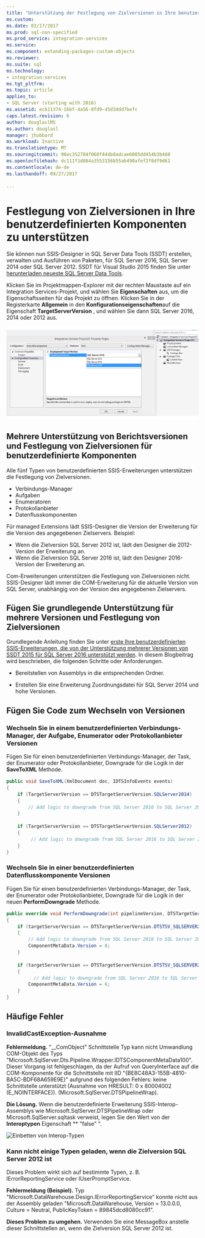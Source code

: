 ```yaml
---
title: "Unterstützung der Festlegung von Zielversionen in Ihre benutzerdefinierten Komponenten | Microsoft Docs"
ms.custom: 
ms.date: 03/17/2017
ms.prod: sql-non-specified
ms.prod_service: integration-services
ms.service: 
ms.component: extending-packages-custom-objects
ms.reviewer: 
ms.suite: sql
ms.technology:
- integration-services
ms.tgt_pltfrm: 
ms.topic: article
applies_to:
- SQL Server (starting with 2016)
ms.assetid: ec611374-16bf-4a56-8fd9-45d3ddd7befc
caps.latest.revision: 6
author: douglaslMS
ms.author: douglasl
manager: jhubbard
ms.workload: Inactive
ms.translationtype: MT
ms.sourcegitcommit: 96ec352784f060f444b8adcae6005dd454b3b460
ms.openlocfilehash: dc111f1d884a3553156b55ab490afef2f8df9d61
ms.contentlocale: de-de
ms.lasthandoff: 09/27/2017

---
```

# <a name="support-multi-targeting-in-your-custom-components"></a>Festlegung von Zielversionen in Ihre benutzerdefinierten Komponenten zu unterstützen
 Sie können nun SSIS-Designer in SQL Server Data Tools (SSDT) erstellen, verwalten und Ausführen von Paketen, für SQL Server 2016, SQL Server 2014 oder SQL Server 2012. SSDT für Visual Studio 2015 finden Sie unter [herunterladen neueste SQL Server Data Tools](../../ssdt/download-sql-server-data-tools-ssdt.md). 

 Klicken Sie im Projektmappen-Explorer mit der rechten Maustaste auf ein Integration Services-Projekt, und wählen Sie **Eigenschaften** aus, um die Eigenschaftsseiten für das Projekt zu öffnen. Klicken Sie in der Registerkarte **Allgemein** in den **Konfigurationseigenschaften**auf die Eigenschaft **TargetServerVersion** , und wählen Sie dann SQL Server 2016, 2014 oder 2012 aus.  
   
 ![TargetServerVersion-Eigenschaft im Dialogfeld Projekt](../../integration-services/media/targetserverversion2.png "TargetServerVersion-Eigenschaft in den Projekteigenschaften (Dialogfeld)")  
 
 ## <a name="multiple-version-support-and-multi-targeting-for-custom-components"></a>Mehrere Unterstützung von Berichtsversionen und Festlegung von Zielversionen für benutzerdefinierte Komponenten
 
Alle fünf Typen von benutzerdefinierten SSIS-Erweiterungen unterstützen die Festlegung von Zielversionen.
-   Verbindungs-Manager
-   Aufgaben
-   Enumeratoren
-   Protokollanbieter
-   Datenflusskomponenten

Für managed Extensions lädt SSIS-Designer die Version der Erweiterung für die Version des angegebenen Zielservers. Beispiel:
-   Wenn die Zielversion SQL Server 2012 ist, lädt den Designer die 2012-Version der Erweiterung an.
-   Wenn die Zielversion SQL Server 2016 ist, lädt den Designer 2016-Version der Erweiterung an.

Com-Erweiterungen unterstützen die Festlegung von Zielversionen nicht. SSIS-Designer lädt immer die COM-Erweiterung für die aktuelle Version von SQL Server, unabhängig von der Version des angegebenen Zielservers.

## <a name="add-basic-support-for-multiple-versions-and-multi-targeting"></a>Fügen Sie grundlegende Unterstützung für mehrere Versionen und Festlegung von Zielversionen

Grundlegende Anleitung finden Sie unter [erste Ihre benutzerdefinierten SSIS-Erweiterungen, die von der Unterstützung mehrerer Versionen von SSDT 2015 für SQL Server 2016 unterstützt werden](https://blogs.msdn.microsoft.com/ssis/2016/04/19/getting-your-ssis-custom-extensions-to-be-supported-by-the-multi-version-support-of-ssdt-2015-for-sql-server-2016/). In diesem Blogbeitrag wird beschrieben, die folgenden Schritte oder Anforderungen.

-   Bereitstellen von Assemblys in die entsprechenden Ordner.

-   Erstellen Sie eine Erweiterung Zuordnungsdatei für SQL Server 2014 und hohe Versionen.

## <a name="add-code-to-switch-versions"></a>Fügen Sie Code zum Wechseln von Versionen

### <a name="switch-versions-in-a-custom-connection-manager-task-enumerator-or-log-provider"></a>Wechseln Sie in einem benutzerdefinierten Verbindungs-Manager, der Aufgabe, Enumerator oder Protokollanbieter Versionen

Fügen Sie für einen benutzerdefinierten Verbindungs-Manager, der Task, der Enumerator oder Protokollanbieter, Downgrade für die Logik in der **SaveToXML** Methode.

```csharp
public void SaveToXML(XmlDocument doc, IDTSInfoEvents events)
{
    if (TargetServerVersion == DTSTargetServerVersion.SQLServer2014)
    {
        // Add logic to downgrade from SQL Server 2016 to SQL Server 2014.
    }

    if (TargetServerVersion == DTSTargetServerVersion.SQLServer2012)
    {
         // Add logic to downgrade from SQL Server 2016 to SQL Server 2012.
    }
}
```

### <a name="switch-versions-in-a-custom-data-flow-component"></a>Wechseln Sie in einer benutzerdefinierten Datenflusskomponente Versionen

Fügen Sie für einen benutzerdefinierten Verbindungs-Manager, der Task, der Enumerator oder Protokollanbieter, Downgrade für die Logik in der neuen **PerformDowngrade** Methode.

```csharp
public override void PerformDowngrade(int pipelineVersion, DTSTargetServerVersion targetServerVersion)
{
    if (targetServerVersion == DTSTargetServerVersion.DTSTSV_SQLSERVER2014)
    {
        // Add logic to downgrade from SQL Server 2016 to SQL Server 2014.
        ComponentMetaData.Version = 8;
    }

    if (targetServerVersion == DTSTargetServerVersion.DTSTSV_SQLSERVER2012)
    {
          // Add logic to downgrade from SQL Server 2016 to SQL Server 2012.
        ComponentMetaData.Version = 6;
    }
}
```

## <a name="common-errors"></a>Häufige Fehler

### <a name="invalidcastexception"></a>InvalidCastException-Ausnahme

**Fehlermeldung.** "__ComObject" Schnittstelle Typ kann nicht Umwandlung COM-Objekt des Typs "Microsoft.SqlServer.Dts.Pipeline.Wrapper.IDTSComponentMetaData100". Dieser Vorgang ist fehlgeschlagen, da der Aufruf von QueryInterface auf die COM-Komponente für die Schnittstelle mit IID "{BE8C48A3-155B-4810-BA5C-BDF68A659E9E}" aufgrund des folgenden Fehlers: keine Schnittstelle unterstützt (Ausnahme von HRESULT: 0 x 80004002 (E_NOINTERFACE)). (Microsoft.SqlServer.DTSPipelineWrap).

**Die Lösung.** Wenn die benutzerdefinierte Erweiterung SSIS-Interop-Assemblys wie Microsoft.SqlServer.DTSPipelineWrap oder Microsoft.SqlServer.sqltask verweist, legen Sie den Wert von der **Interoptypen** Eigenschaft ** "false" ".

![Einbetten von Interop-Typen](../../integration-services/extending-packages-custom-objects/media/embed-interop-types.png)

### <a name="unable-to-load-some-types-when-target-version-is-sql-server-2012"></a>Kann nicht einige Typen geladen, wenn die Zielversion SQL Server 2012 ist

Dieses Problem wirkt sich auf bestimmte Typen, z. B. IErrorReportingService oder IUserPromptService.

**Fehlermeldung (Beispiel).** Typ "Microsoft.DataWarehouse.Design.IErrorReportingService" konnte nicht aus der Assembly geladen "Microsoft.DataWarehouse, Version = 13.0.0.0, Culture = Neutral, PublicKeyToken = 89845dcd8080cc91".

**Dieses Problem zu umgehen.** Verwenden Sie eine MessageBox anstelle dieser Schnittstellen an, wenn die Zielversion SQL Server 2012 ist.


